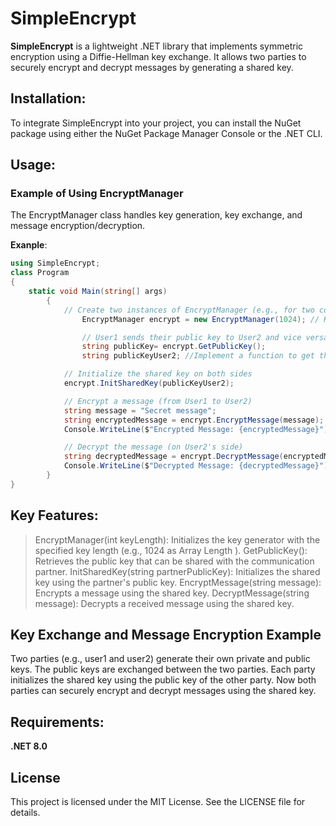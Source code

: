# SimpleEncrypt
**SimpleEncrypt** is a lightweight .NET library that implements symmetric encryption using a Diffie-Hellman key exchange. It allows two parties to securely encrypt and decrypt messages by generating a shared key.

## Installation:
To integrate SimpleEncrypt into your project, you can install the NuGet package using either the NuGet Package Manager Console or the .NET CLI.

## Usage:
### Example of Using EncryptManager
The EncryptManager class handles key generation, key exchange, and message encryption/decryption.

**Exanple**:

```csharp
using SimpleEncrypt;
class Program
{
	static void Main(string[] args)
        {
        	// Create two instances of EncryptManager (e.g., for two communication partners)
                EncryptManager encrypt = new EncryptManager(1024); // Key length

                // User1 sends their public key to User2 and vice versa
                string publicKey= encrypt.GetPublicKey();
                string publicKeyUser2; //Implement a function to get the public key of user 2 e.g with TcpClient 

        	// Initialize the shared key on both sides
        	encrypt.InitSharedKey(publicKeyUser2);

        	// Encrypt a message (from User1 to User2)
        	string message = "Secret message";
        	string encryptedMessage = encrypt.EncryptMessage(message);
        	Console.WriteLine($"Encrypted Message: {encryptedMessage}");

        	// Decrypt the message (on User2's side)
        	string decryptedMessage = encrypt.DecryptMessage(encryptedMessage);
        	Console.WriteLine($"Decrypted Message: {decryptedMessage}");
    	}
}
```

## Key Features:
> EncryptManager(int keyLength): Initializes the key generator with the specified key length (e.g., 1024 as Array Length ).
> GetPublicKey(): Retrieves the public key that can be shared with the communication partner.
> InitSharedKey(string partnerPublicKey): Initializes the shared key using the partner's public key.
> EncryptMessage(string message): Encrypts a message using the shared key.
> DecryptMessage(string message): Decrypts a received message using the shared key.

## Key Exchange and Message Encryption Example
Two parties (e.g., user1 and user2) generate their own private and public keys.
The public keys are exchanged between the two parties.
Each party initializes the shared key using the public key of the other party.
Now both parties can securely encrypt and decrypt messages using the shared key.

## Requirements:
**.NET 8.0**

## License
This project is licensed under the MIT License. See the LICENSE file for details.

